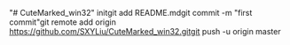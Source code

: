 "# CuteMarked_win32"  initgit add README.mdgit commit -m "first commit"git remote add origin https://github.com/SXYLiu/CuteMarked_win32.gitgit push -u origin master
